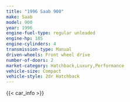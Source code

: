```yaml
---
title: "1996 Saab 900"
make: Saab
model: 900
year: 1996
engine-fuel-type: regular unleaded
engine-hp: 185
engine-cylinders: 4
transmission-type: Manual
driven-wheels: Front wheel drive
number-of-doors: 2
market-category: Hatchback,Luxury,Performance
vehicle-size: Compact
vehicle-style: 2dr Hatchback
---
```


{{< car_info >}}
